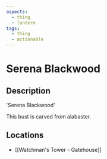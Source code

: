 ```yaml
---
aspects:
  - thing
  - lantern
tags:
  - thing
  - actionable
---
```


# Serena Blackwood

## Description
'Serena Blackwood'

This bust is carved from alabaster.
## Locations
- [[Watchman's Tower - Gatehouse]]